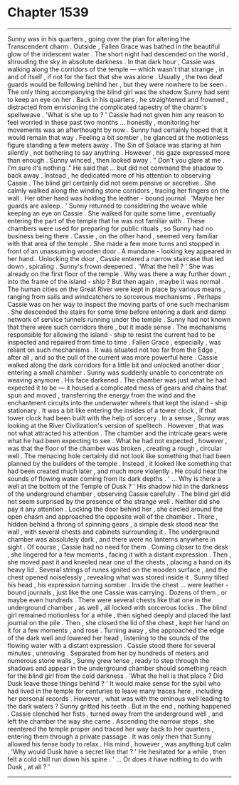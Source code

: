 
# Chapter 1539


---

Sunny was in his quarters , going over the plan for altering the Transcendent charm . Outside , Fallen Grace was bathed in the beautiful glow of the iridescent water . The short night had descended on the world , shrouding the sky in absolute darkness . In that dark hour , Cassie was walking along the corridors of the temple — which wasn't that strange , in and of itself , if not for the fact that she was alone . Usually , the two deaf guards would be following behind her , but they were nowhere to be seen . The only thing accompanying the blind girl was the shadow Sunny had sent to keep an eye on her . Back in his quarters , he straightened and frowned , distracted from envisioning the complicated tapestry of the charm's spellweave . 'What is she up to ? '
Cassie had not given him any reason to feel worried in these past two months … honestly , monitoring her movements was an afterthought by now . Sunny had certainly hoped that it would remain that way . Feeling a bit somber , he glanced at the motionless figure standing a few meters away . The Sin of Solace was staring at him silently , not bothering to say anything . However , his gaze expressed more than enough . Sunny winced , then looked away . " Don't you glare at me . I'm sure it's nothing ."
He said that … but did not command the shadow to back away . Instead , he dedicated more of his attention to observing Cassie . The blind girl certainly did not seem pensive or secretive . She calmly walked along the winding stone corridors , tracing her fingers on the wall . Her other hand was holding the leather - bound journal . 'Maybe her guards are asleep . '
Sunny returned to considering the weave while keeping an eye on Cassie . She walked for quite some time , eventually entering the part of the temple that he was not familiar with . These chambers were used for preparing for public rituals , so Sunny had no business being there . Cassie , on the other hand , seemed very familiar with that area of the temple . She made a few more turns and stopped in front of an unassuming wooden door . A mundane - looking key appeared in her hand . Unlocking the door , Cassie entered a narrow staircase that led down , spiraling . Sunny's frown deepened .
'What the hell ? '
She was already on the first floor of the temple . Why was there a way further down , into the frame of the island - ship ?
But then again , maybe it was normal . The human cities on the Great River were kept in place by various means , ranging from sails and windcatchers to sorcerous mechanisms . Perhaps Cassie was on her way to inspect the moving parts of one such mechanism . She descended the stairs for some time before entering a dark and damp network of service tunnels running under the temple . Sunny had not known that there were such corridors there , but it made sense . The mechanisms responsible for allowing the island - ship to resist the current had to be inspected and repaired from time to time . Fallen Grace , especially , was reliant on such mechanisms . It was situated not too far from the Edge , after all , and so the pull of the current was more powerful here . Cassie walked along the dark corridors for a little bit and unlocked another door , entering a small chamber . Sunny was suddenly unable to concentrate on weaving anymore . His face darkened . The chamber was just what he had expected it to be — it housed a complicated mess of gears and chains that spun and moved , transferring the energy from the wind and the enchantment circuits into the underwater wheels that kept the island - ship stationary . It was a bit like entering the insides of a tower clock , if that tower clock had been built with the help of sorcery . In a sense , Sunny was looking at the River Civilization's version of spelltech . However , that was not what attracted his attention . The chamber and the intricate gears were what he had been expecting to see . What he had not expected , however , was that the floor of the chamber was broken , creating a rough , circular well . The menacing hole certainly did not look like something that had been planned by the builders of the temple . Instead , it looked like something that had been created much later , and much more violently .
He could hear the sounds of flowing water coming from its dark depths . ' ... Why is there a well at the bottom of the Temple of Dusk ? '
His shadow hid in the darkness of the underground chamber , observing Cassie carefully . The blind girl did not seem surprised by the presence of the strange well . Neither did she pay it any attention . Locking the door behind her , she circled around the open chasm and approached the opposite wall of the chamber . There , hidden behind a throng of spinning gears , a simple desk stood near the wall , with several chests and cabinets surrounding it . The underground chamber was absolutely dark , and there were no lanterns anywhere in sight . Of course , Cassie had no need for them . Coming closer to the desk , she lingered for a few moments , facing it with a distant expression . Then , she moved past it and kneeled near one of the chests , placing a hand on its heavy lid . Several strings of runes ignited on the wooden surface , and the chest opened noiselessly , revealing what was stored inside it . Sunny tilted his head , his expression turning somber . Inside the chest … were leather - bound journals , just like the one Cassie was carrying . Dozens of them , or maybe even hundreds . There were several chests like that one in the underground chamber , as well , all locked with sorcerous locks .
The blind girl remained motionless for a while , then sighed deeply and placed the last journal on the pile .
Then , she closed the lid of the chest , kept her hand on it for a few moments , and rose . Turning away , she approached the edge of the dark well and lowered her head , listening to the sounds of the flowing water with a distant expression .
Cassie stood there for several minutes , unmoving . Separated from her by hundreds of meters and numerous stone walls , Sunny grew tense , ready to step through the shadows and appear in the underground chamber should something reach for the blind girl from the cold darkness . 'What the hell is that place ? Did Dusk leave those things behind ? '
It would make sense for the sybil who had lived in the temple for centuries to leave many traces here , including her personal records . However , what was with the ominous well leading to the dark waters ? Sunny gritted his teeth . But in the end , nothing happened . Cassie clenched her fists , turned away from the underground well , and left the chamber the way she came . Ascending the narrow steps , she reentered the temple proper and traced her way back to her quarters , entering them through a private passage . It was only then that Sunny allowed his tense body to relax . His mind , however , was anything but calm . 'Why would Dusk have a secret like that ? '
He hesitated for a while , then felt a cold chill run down his spine . ' ... Or does it have nothing to do with Dusk , at all ? '

---

